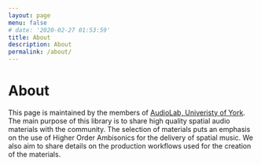 ```yaml
---
layout: page
menu: false
# date: '2020-02-27 01:53:59'
title: About
description: About
permalink: /about/
---
```


<!-- <img class="img-rounded" src="/assets/img/uploads/profile.png" alt="Thomas A. Anderson" width="200"> -->

# About

This page is maintained by the members of [AudioLab, Univeristy of York](https://audiolab.york.ac.uk).
The main purpose of this library is to share high quality spatial audio materials with the community.
The selection of materials puts an emphasis on the use of Higher Order Ambisonics for the delivery of spatial music.
We also aim to share details on the production workflows used for the creation of the materials.
